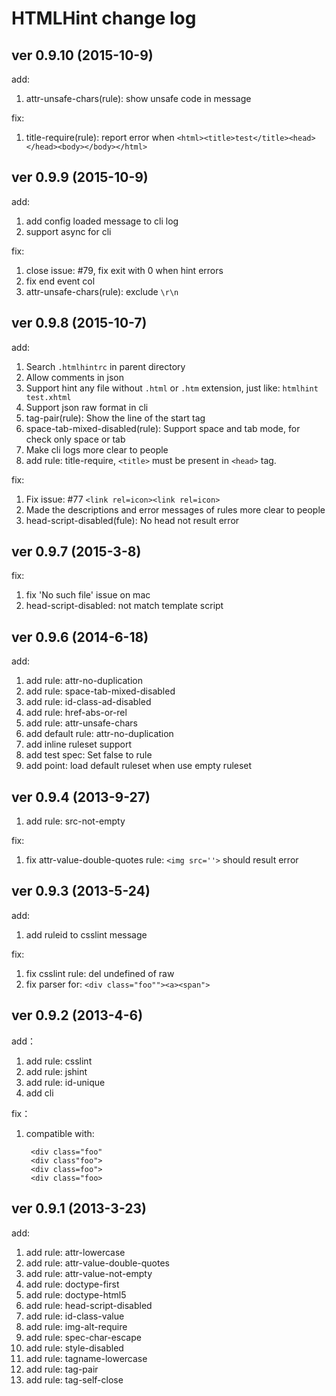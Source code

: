 HTMLHint change log
====================

## ver 0.9.10 (2015-10-9)

add:

1. attr-unsafe-chars(rule): show unsafe code in message

fix:

1. title-require(rule): report error when `<html><title>test</title><head></head><body></body></html>`

## ver 0.9.9 (2015-10-9)

add:

1. add config loaded message to cli log
2. support async for cli

fix:

1. close issue: #79, fix exit with 0 when hint errors
2. fix end event col
2. attr-unsafe-chars(rule): exclude `\r\n`

## ver 0.9.8 (2015-10-7)

add:

1. Search `.htmlhintrc` in parent directory
2. Allow comments in json
3. Support hint any file without `.html` or `.htm` extension, just like: `htmlhint test.xhtml`
4. Support json raw format in cli
5. tag-pair(rule): Show the line of the start tag
6. space-tab-mixed-disabled(rule): Support space and tab mode, for check only space or tab
7. Make cli logs more clear to people
8. add rule: title-require, `<title>` must be present in `<head>` tag.

fix:

1. Fix issue: #77 `<link rel=icon><link rel=icon>`
2. Made the descriptions and error messages of rules more clear to people
3. head-script-disabled(fule): No head not result error

## ver 0.9.7 (2015-3-8)

fix:

1. fix 'No such file' issue on mac
2. head-script-disabled: not match template script

## ver 0.9.6 (2014-6-18)

add:

1. add rule: attr-no-duplication
2. add rule: space-tab-mixed-disabled
3. add rule: id-class-ad-disabled
4. add rule: href-abs-or-rel
5. add rule: attr-unsafe-chars
6. add default rule: attr-no-duplication
7. add inline ruleset support
8. add test spec: Set false to rule
9. add point: load default ruleset when use empty ruleset

## ver 0.9.4 (2013-9-27)

1. add rule: src-not-empty

fix:

1. fix attr-value-double-quotes rule: `<img src=''>` should result error

## ver 0.9.3 (2013-5-24)

add:

1. add ruleid to csslint message

fix:

1. fix csslint rule: del undefined of raw
2. fix parser for: `<div class="foo""><a><span">`

## ver 0.9.2 (2013-4-6)

add：

1. add rule: csslint
2. add rule: jshint
3. add rule: id-unique
4. add cli

fix：

1. compatible with:

        <div class="foo"
        <div class"foo">
        <div class=foo">
        <div class="foo>

## ver 0.9.1 (2013-3-23)

add:

1. add rule: attr-lowercase
2. add rule: attr-value-double-quotes
3. add rule: attr-value-not-empty
4. add rule: doctype-first
5. add rule: doctype-html5
6. add rule: head-script-disabled
7. add rule: id-class-value
8. add rule: img-alt-require
9. add rule: spec-char-escape
10. add rule: style-disabled
11. add rule: tagname-lowercase
12. add rule: tag-pair
13. add rule: tag-self-close

